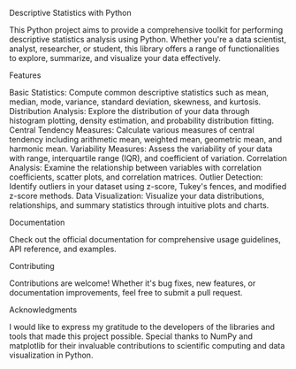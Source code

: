 Descriptive Statistics with Python

This Python project aims to provide a comprehensive toolkit for performing descriptive statistics analysis using Python. 
Whether you're a data scientist, analyst, researcher, or student, this library offers a range of functionalities to explore, summarize, and visualize your data effectively.

Features

Basic Statistics: Compute common descriptive statistics such as mean, median, mode, variance, standard deviation, skewness, and kurtosis.
Distribution Analysis: Explore the distribution of your data through histogram plotting, density estimation, and probability distribution fitting.
Central Tendency Measures: Calculate various measures of central tendency including arithmetic mean, weighted mean, geometric mean, and harmonic mean.
Variability Measures: Assess the variability of your data with range, interquartile range (IQR), and coefficient of variation.
Correlation Analysis: Examine the relationship between variables with correlation coefficients, scatter plots, and correlation matrices.
Outlier Detection: Identify outliers in your dataset using z-score, Tukey's fences, and modified z-score methods.
Data Visualization: Visualize your data distributions, relationships, and summary statistics through intuitive plots and charts.

Documentation

Check out the official documentation for comprehensive usage guidelines, API reference, and examples.

Contributing

Contributions are welcome! Whether it's bug fixes, new features, or documentation improvements, feel free to submit a pull request.

Acknowledgments

I would like to express my gratitude to the developers of the libraries and tools that made this project possible. 
Special thanks to NumPy and matplotlib for their invaluable contributions to scientific computing and data visualization in Python.

